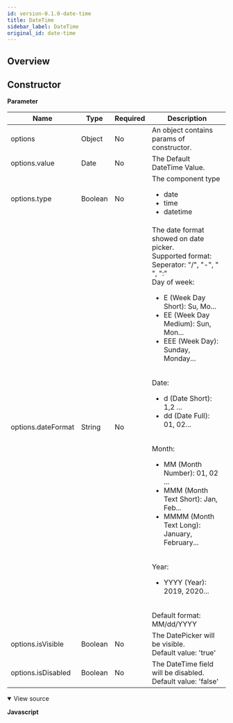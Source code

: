 ```yaml
---
id: version-0.1.0-date-time
title: DateTime
sidebar_label: DateTime
original_id: date-time
---
```


## Overview

## Constructor

**Parameter**

| Name               | Type    | Required | Description                                                                                                                                                                                                                                                                                                                                                   |
| ------------------ | ------- | -------- | ------------------------------------------------------------------------------------------------------------------------------------------------------------------------------------------------------------------------------------------------------------------------------------------------------------------------------------------------------------- |
| options            | Object  | No       | An object contains params of constructor.                                                                                                                                                                                                                                                                                                                     |
| options.value      | Date    | No       | The Default DateTime Value.                                                                                                                                                                                                                                                                                                                                   |
| options.type       | Boolean | No       | The component type <br> <ul><li>date</li><li>time</li><li>datetime</li></ul>                                                                                                                                                                                                                                                                                                        |
| options.dateFormat | String  | No       | The date format showed on date picker.<br>Supported format:<br>Seperator: "/", "-", " ", ":" <br>Day of week:<br><ul><li>E (Week Day Short): Su, Mo...</li><li>EE (Week Day Medium): Sun, Mon...</li><li>EEE (Week Day): Sunday, Monday...</li></ul><br>Date:<br><ul><li>d (Date Short): 1,2 ...</li><li>dd (Date Full): 01, 02...</li></ul><br>Month:<br><ul><li>MM (Month Number): 01, 02 ...</li><li>MMM (Month Text Short): Jan, Feb...</li><li>MMMM (Month Text Long): January, February...</li></ul><br>Year:<br><ul><li>YYYY (Year): 2019, 2020...</li></ul><br>Default format: MM/dd/YYYY |
| options.isVisible  | Boolean | No       | The DatePicker will be visible.<br>Default value: 'true'                                                                                                                                                                                                                                                                                                |
| options.isDisabled | Boolean | No       | The DateTime field will be disabled. <br>Default value: 'false'                                                                                                                                                                                                                                                                                         |

<details class="tab-container" open> <Summary>View source</Summary>

**Javascript**
```javascript

```
</details>